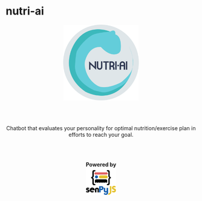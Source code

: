 # nutri-ai
<p align="center"><img src="logo-n.png" width="200"></p>
<br><br>
<p align="center">Chatbot that evaluates your personality for optimal nutrition/exercise plan in efforts to reach your goal.</p>
<br><br>
<p align="center"><b>Powered by</b><br><img src="senPyJS.png" width="80"></p>
